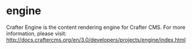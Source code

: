 engine
======

Crafter Engine is the content rendering engine for Crafter CMS. For more information, please visit: http://docs.craftercms.org/en/3.0/developers/projects/engine/index.html
